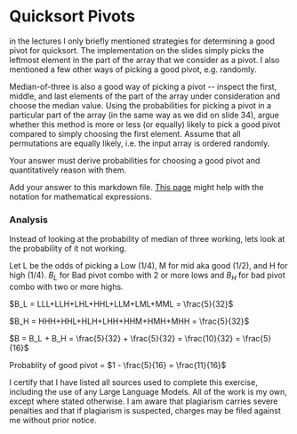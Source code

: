 # Quicksort Pivots

in the lectures I only briefly mentioned strategies for determining a good pivot
for quicksort. The implementation on the slides simply picks the leftmost
element in the part of the array that we consider as a pivot. I also mentioned a
few other ways of picking a good pivot, e.g. randomly.

Median-of-three is also a good way of picking a pivot -- inspect the first,
middle, and last elements of the part of the array under consideration and
choose the median value. Using the probabilities for picking a pivot in a
particular part of the array (in the same way as we did on slide 34), argue
whether this method is more or less (or equally) likely to pick a good pivot
compared to simply choosing the first element. Assume that all permutations are
equally likely, i.e. the input array is ordered randomly.

Your answer must derive probabilities for choosing a good pivot and
quantitatively reason with them.

Add your answer to this markdown file. [This
page](https://docs.github.com/en/get-started/writing-on-github/working-with-advanced-formatting/writing-mathematical-expressions)
might help with the notation for mathematical expressions.

### Analysis

Instead of looking at the probability of median of three working, lets look at the probability of it not working. 

Let L be the odds of picking a Low (1/4), M for mid aka good (1/2), and H for high (1/4). $B_L$ for Bad pivot combo with 2 or more lows and $B_H$ for bad pivot combo with two or more highs.

$B_L = LLL+LLH+LHL+HHL+LLM+LML+MML = \frac{5}{32}$

$B_H = HHH+HHL+HLH+LHH+HHM+HMH+MHH = \frac{5}{32}$

$B = B_L + B_H = \frac{5}{32} + \frac{5}{32} = \frac{10}{32} = \frac{5}{16}$

Probablity of good pivot = $1 - \frac{5}{16} = \frac{11}{16}$

I certify that I have listed all sources used to complete this exercise, including the use of any Large Language Models. All of the work is my own, except where stated otherwise. I am aware that plagiarism carries severe penalties and that if plagiarism is suspected, charges may be filed against me without prior notice.

